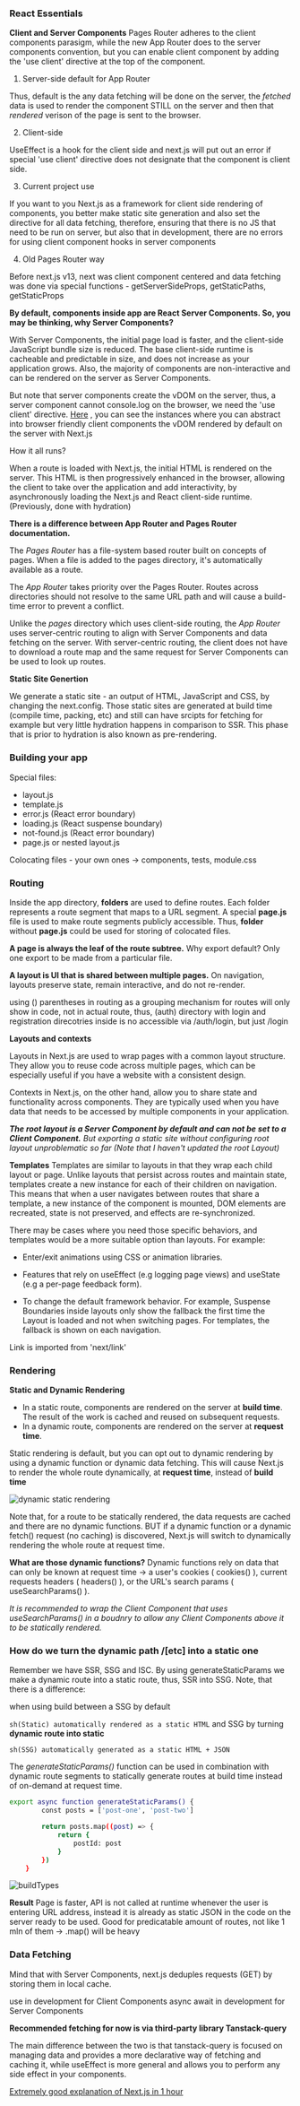 ### React Essentials

**Client and Server Components**
Pages Router adheres to the client components parasigm, while the new App Router does to the server components convention, but you can enable client component by adding the 'use client' directive at the top of the component.

1. Server-side default for App Router

Thus, default is the any data fetching will be done on the server, the *fetched* data is used to render the component STILL on the server and then that *rendered* verison of the page is sent to the browser.

2. Client-side

UseEffect is a hook for the client side and next.js will put out an error if special 'use client' directive does not designate that the component is client side.

3. Current project use

If you want to you Next.js as a framework for client side rendering of components, you better make static site generation and also set the directive for all data fetching, therefore, ensuring that there is no JS that need to be run on server, but also that in development, there are no errors for using client component hooks in server components

4. Old Pages Router way

Before next.js v13, next was client component centered and data fetching was done via special functions - getServerSideProps, getStaticPaths, getStaticProps

**By default, components inside app are React Server Components. So, you may be thinking, why Server Components?** 

With Server Components, the initial page load is faster, and the client-side JavaScript bundle size is reduced. The base client-side runtime is cacheable and predictable in size, and does not increase as your application grows. Also, the majority of components are non-interactive and can be rendered on the server as Server Components.

But note that server components create the vDOM on the server, thus, a server component cannot console.log on the browser, we need the 'use client' directive. [Here](https://nextjs.org/docs/getting-started/react-essentials#when-to-use-server-and-client-components) , you can see the instances where you can abstract into browser friendly client components the vDOM rendered by default on the server with Next.js

How it all runs?

When a route is loaded with Next.js, the initial HTML is rendered on the server. This HTML is then progressively enhanced in the browser, allowing the client to take over the application and add interactivity, by asynchronously loading the Next.js and React client-side runtime. (Previously, done with hydration)

**There is a difference between App Router and Pages Router documentation.**

The *Pages Router* has a file-system based router built on concepts of pages. When a file is added to the pages directory, it's automatically available as a route. 

The *App Router* takes priority over the Pages Router. Routes across directories should not resolve to the same URL path and will cause a build-time error to prevent a conflict.

Unlike the *pages* directory which uses client-side routing, the *App Router* uses server-centric routing to align with Server Components and data fetching on the server. With server-centric routing, the client does not have to download a route map and the same request for Server Components can be used to look up routes.

**Static Site Genertion**

We generate a static site - an output of HTML, JavaScript and CSS, by changing the next.config. Those static sites are generated at build time (compile time, packing, etc) and still can have srcipts for fetching for example but very little hydration happens in comparison to SSR. 
This phase that is prior to hydration is also known as pre-rendering.


### Building your app

Special files:
- layout.js
- template.js
- error.js (React error boundary)
- loading.js (React suspense boundary)
- not-found.js (React error boundary)
- page.js or nested layout.js

Colocating files - your own ones -> components, tests, module.css

### Routing
Inside the app directory, **folders** are used to define routes. Each folder represents a route segment that maps to a URL segment. 
A special **page.js** file is used to make route segments publicly accessible.
Thus, **folder** without **page.js** could be used for storing of colocated files.

**A page is always the leaf of the route subtree.**
    Why export default?  Only one export to be made from a particular file.

**A layout is UI that is shared between multiple pages.**
    On navigation, layouts preserve state, remain interactive, and do not re-render.

using () parentheses in routing as a grouping mechanism for routes will only show in code, not in actual route, thus, (auth) directory with login and registration direcotries inside is no accessible via /auth/login, but just /login

**Layouts and contexts**

Layouts in Next.js are used to wrap pages with a common layout structure. They allow you to reuse code across multiple pages, which can be especially useful if you have a website with a consistent design.

Contexts in Next.js, on the other hand, allow you to share state and functionality across components. They are typically used when you have data that needs to be accessed by multiple components in your application.

***The root layout is a Server Component by default and can not be set to a Client Component.*** *But exporting a static site without configuring root layout unproblematic so far (Note that I haven't updated the root Layout)* 

**Templates**
Templates are similar to layouts in that they wrap each child layout or page. Unlike layouts that persist across routes and maintain state, templates create a new instance for each of their children on navigation. This means that when a user navigates between routes that share a template, a new instance of the component is mounted, DOM elements are recreated, state is not preserved, and effects are re-synchronized.

There may be cases where you need those specific behaviors, and templates would be a more suitable option than layouts. For example:

- Enter/exit animations using CSS or animation libraries.

- Features that rely on useEffect (e.g logging page views) and useState (e.g a per-page feedback form).

- To change the default framework behavior. For example, Suspense Boundaries inside layouts only show the fallback the first time the Layout is loaded and not when switching pages. For templates, the fallback is shown on each navigation.

Link is imported from 'next/link'

### Rendering

**Static and Dynamic Rendering**
- In a static route, components are rendered on the server at **build time**. The result of the work is cached and reused on subsequent requests. 
- In a dynamic route, components are rendered on the server at **request time**.

Static rendering is default, but you can opt out to dynamic rendering by using a dynamic function or dynamic data fetching. This will cause Next.js to render the whole route dynamically, at **request time**, instead of **build time**

![dynamic static rendering](https://github.com/VasilGVasilev/realEstate/blob/main/effectOfDynamicStaticRendering.png)

Note that, for a route to be statically rendered, the data requests are cached and there are no dynamic functions. BUT  if a dynamic function or a dynamic fetch() request (no caching) is discovered, Next.js will switch to dynamically rendering the whole route at request time.

**What are those dynamic functions?**
Dynamic functions rely on data that can only be known at request time -> a user's cookies ( cookies() ), current requests headers ( headers() ), or the URL's search params ( useSearchParams() ). 

*It is recommended to wrap the Client Component that uses useSearchParams() in a <Suspence/> boudnry to allow any Client Components above it to be statically rendered.*

### How do we turn the dynamic path /[etc] into a static one

Remember we have SSR, SSG and ISC. By using generateStaticParams we make a dynamic route into a static route, thus, SSR into SSG. Note, that there is a difference:

when using build between a SSG by default 

```sh(Static) automatically rendered as a static HTML``` 
and SSG by turning **dynamic route into static** 

```sh(SSG) automatically generated as a static HTML + JSON```

The *generateStaticParams()* function can be used in combination with dynamic route segments to statically generate routes at build time instead of on-demand at request time.

```sh
export async function generateStaticParams() {
        const posts = ['post-one', 'post-two']

        return posts.map((post) => {
            return {
                postId: post
            }
        })
    }
```


![buildTypes](https://github.com/VasilGVasilev/realEstate/blob/main/buildTypes.png)

**Result**
Page is faster, API is not called at runtime whenever the user is entering URL address, instead it is already as static JSON in the code on the server ready to be used.
Good for predicatable amount of routes, not like 1 mln of them -> .map() will be heavy



### Data Fetching

Mind that with Server Components, next.js deduples requests (GET) by storing them in local cache.

use in development for Client Components
async await in development for Server Components

**Recommended fetching for now is via third-party library Tanstack-query**

The main difference between the two is that tanstack-query is focused on managing data and provides a more declarative way of fetching and caching it, while useEffect is more general and allows you to perform any side effect in your components.

[Extremely good explanation of Next.js in 1 hour](https://www.youtube.com/watch?v=Sbl04kOL1dM)